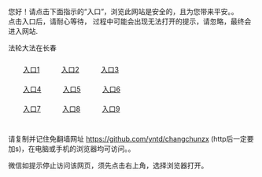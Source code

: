 您好！请点击下面指示的“入口”，浏览此网站是安全的，且为您带来平安。。 <br/>
点击入口后，请耐心等待， 过程中可能会出现无法打开的提示，请忽略，最终会进入网站. </br>

法轮大法在长春<br/>
<div style="padding:10px"><a style="margin:20px" target="_blank" href="https://d3muvm16i5u0pr.cloudfront.net/2Qpsp?zcbzqklk" id="ccLink1" rel="nofollow">入口1</a> <a target="_blank" style="margin:20px" href="https://d2mawk1xg8shl3.cloudfront.net/2Qpsp?gmnweo" id="ccLink2" rel="nofollow">入口2</a> <a style="margin:20px" target="_blank" href="https://d378l5zc33mkvv.cloudfront.net/2Qpsp?zmwwyal" id="ccLink3" rel="nofollow">入口3</a></div>

<div style="padding:10px" ><a style="margin:20px" target="_blank" href="https://d3muvm16i5u0pr.cloudfront.net/2Qpsp?zcbzqklk" id="ccLink4" rel="nofollow">入口4</a> <a style="margin:20px" href="https://d2mawk1xg8shl3.cloudfront.net/2Qpsp?gmnweo" target="_blank" id="ccLink5" rel="nofollow">入口5</a> <a style="margin:20px" href="https://d378l5zc33mkvv.cloudfront.net/2Qpsp?zmwwyal" target="_blank" id="ccLink6" rel="nofollow">入口6</a></div>

<div style="padding:10px"><a style="margin:20px" target="_blank" href="https://d3muvm16i5u0pr.cloudfront.net/2Qpsp?zcbzqklk" id="ccLink7" rel="nofollow">入口7</a> <a style="margin:20px" href="https://d2mawk1xg8shl3.cloudfront.net/2Qpsp?gmnweo" target="_blank" id="ccLink8" rel="nofollow">入口8</a> <a style="margin:20px" target="_blank" href="https://d378l5zc33mkvv.cloudfront.net/2Qpsp?zmwwyal" id="ccLink9" rel="nofollow">入口9</a></div>

<br/>



请复制并记住免翻墙网址 https://github.com/yntd/changchunzx (http后一定要加s)，在电脑或手机的浏览器均可访问。。<br/>

微信如提示停止访问该网页，须先点击右上角，选择浏览器打开。
